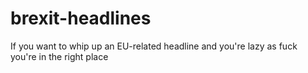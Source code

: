 # brexit-headlines
If you want to whip up an EU-related headline and you're lazy as fuck you're in the right place
